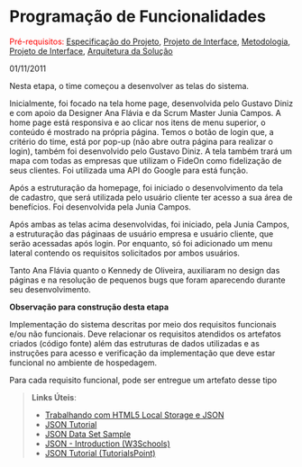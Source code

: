 # Programação de Funcionalidades

<span style="color:red">Pré-requisitos: <a href="2-Especificação do Projeto.md"> Especificação do Projeto</a></span>, <a href="3-Projeto de Interface.md"> Projeto de Interface</a>, <a href="4-Metodologia.md"> Metodologia</a>, <a href="3-Projeto de Interface.md"> Projeto de Interface</a>, <a href="5-Arquitetura da Solução.md"> Arquitetura da Solução</a>

01/11/2011

Nesta etapa, o time começou a desenvolver as telas do sistema.

Inicialmente, foi focado na tela home page, desenvolvida pelo Gustavo Diniz e com apoio da Designer Ana Flávia e da Scrum Master Junia Campos.
A home page está responsiva e ao clicar nos itens de menu superior, o conteúdo é mostrado na própria página.
Temos o botão de login que, a critério do time, está por pop-up (não abre outra página para realizar o login), também foi desenvolvido pelo Gustavo Diniz.
A tela também trará um mapa com todas as empresas que utilizam o FideOn como fidelização de seus clientes. Foi utilizada uma API do Google para está função.

Após a estruturação da homepage, foi iniciado o desenvolvimento da tela de cadastro, que será utilizada pelo usuário cliente ter acesso a sua área de benefícios. Foi desenvolvida pela Junia Campos.

Após ambas as telas acima desenvolvidas, foi iniciado, pela Junia Campos, a estruturação das páginaas de usuário empresa e usuário cliente, que serão acessadas após login. Por enquanto, só foi adicionado um menu lateral contendo os requisitos solicitados por ambos usuários.

Tanto Ana Flávia quanto o Kennedy de Oliveira, auxiliaram no design das páginas e na resolução de pequenos bugs que foram aparecendo durante seu desenvolvimento.


**Observação para construção desta etapa**

Implementação do sistema descritas por meio dos requisitos funcionais e/ou não funcionais. Deve relacionar os requisitos atendidos os artefatos criados (código fonte) além das estruturas de dados utilizadas e as instruções para acesso e verificação da implementação que deve estar funcional no ambiente de hospedagem.

Para cada requisito funcional, pode ser entregue um artefato desse tipo

> **Links Úteis**:
>
> - [Trabalhando com HTML5 Local Storage e JSON](https://www.devmedia.com.br/trabalhando-com-html5-local-storage-e-json/29045)
> - [JSON Tutorial](https://www.w3resource.com/JSON)
> - [JSON Data Set Sample](https://opensource.adobe.com/Spry/samples/data_region/JSONDataSetSample.html)
> - [JSON - Introduction (W3Schools)](https://www.w3schools.com/js/js_json_intro.asp)
> - [JSON Tutorial (TutorialsPoint)](https://www.tutorialspoint.com/json/index.htm)
